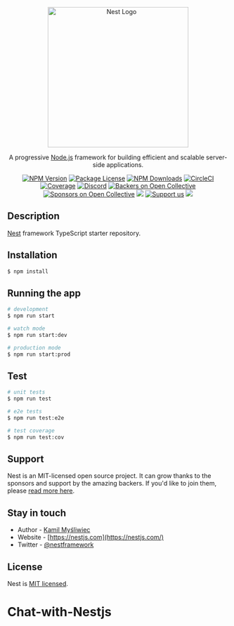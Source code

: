 <p align="center">
  <a href="http://nestjs.com/" target="blank"><img src="https://nestjs.com/img/logo_text.svg" width="320" alt="Nest Logo" /></a>
</p>

[circleci-image]: https://img.shields.io/circleci/build/github/nestjs/nest/master?token=abc123def456
[circleci-url]: https://circleci.com/gh/nestjs/nest

  <p align="center">A progressive <a href="http://nodejs.org" target="_blank">Node.js</a> framework for building efficient and scalable server-side applications.</p>
    <p align="center">
<a href="https://www.npmjs.com/~nestjscore" target="_blank"><img src="https://img.shields.io/npm/v/@nestjs/core.svg" alt="NPM Version" /></a>
<a href="https://www.npmjs.com/~nestjscore" target="_blank"><img src="https://img.shields.io/npm/l/@nestjs/core.svg" alt="Package License" /></a>
<a href="https://www.npmjs.com/~nestjscore" target="_blank"><img src="https://img.shields.io/npm/dm/@nestjs/common.svg" alt="NPM Downloads" /></a>
<a href="https://circleci.com/gh/nestjs/nest" target="_blank"><img src="https://img.shields.io/circleci/build/github/nestjs/nest/master" alt="CircleCI" /></a>
<a href="https://coveralls.io/github/nestjs/nest?branch=master" target="_blank"><img src="https://coveralls.io/repos/github/nestjs/nest/badge.svg?branch=master#9" alt="Coverage" /></a>
<a href="https://discord.gg/G7Qnnhy" target="_blank"><img src="https://img.shields.io/badge/discord-online-brightgreen.svg" alt="Discord"/></a>
<a href="https://opencollective.com/nest#backer" target="_blank"><img src="https://opencollective.com/nest/backers/badge.svg" alt="Backers on Open Collective" /></a>
<a href="https://opencollective.com/nest#sponsor" target="_blank"><img src="https://opencollective.com/nest/sponsors/badge.svg" alt="Sponsors on Open Collective" /></a>
  <a href="https://paypal.me/kamilmysliwiec" target="_blank"><img src="https://img.shields.io/badge/Donate-PayPal-ff3f59.svg"/></a>
    <a href="https://opencollective.com/nest#sponsor"  target="_blank"><img src="https://img.shields.io/badge/Support%20us-Open%20Collective-41B883.svg" alt="Support us"></a>
  <a href="https://twitter.com/nestframework" target="_blank"><img src="https://img.shields.io/twitter/follow/nestframework.svg?style=social&label=Follow"></a>
</p>
  <!--[![Backers on Open Collective](https://opencollective.com/nest/backers/badge.svg)](https://opencollective.com/nest#backer)
  [![Sponsors on Open Collective](https://opencollective.com/nest/sponsors/badge.svg)](https://opencollective.com/nest#sponsor)-->

## Description

[Nest](https://github.com/nestjs/nest) framework TypeScript starter repository.

## Installation

```bash
$ npm install
```

## Running the app

```bash
# development
$ npm run start

# watch mode
$ npm run start:dev

# production mode
$ npm run start:prod
```

## Test

```bash
# unit tests
$ npm run test

# e2e tests
$ npm run test:e2e

# test coverage
$ npm run test:cov
```

## Support

Nest is an MIT-licensed open source project. It can grow thanks to the sponsors and support by the amazing backers. If you'd like to join them, please [read more here](https://docs.nestjs.com/support).

## Stay in touch

- Author - [Kamil Myśliwiec](https://kamilmysliwiec.com)
- Website - [https://nestjs.com](https://nestjs.com/)
- Twitter - [@nestframework](https://twitter.com/nestframework)

## License

Nest is [MIT licensed](LICENSE).
# Chat-with-Nestjs
